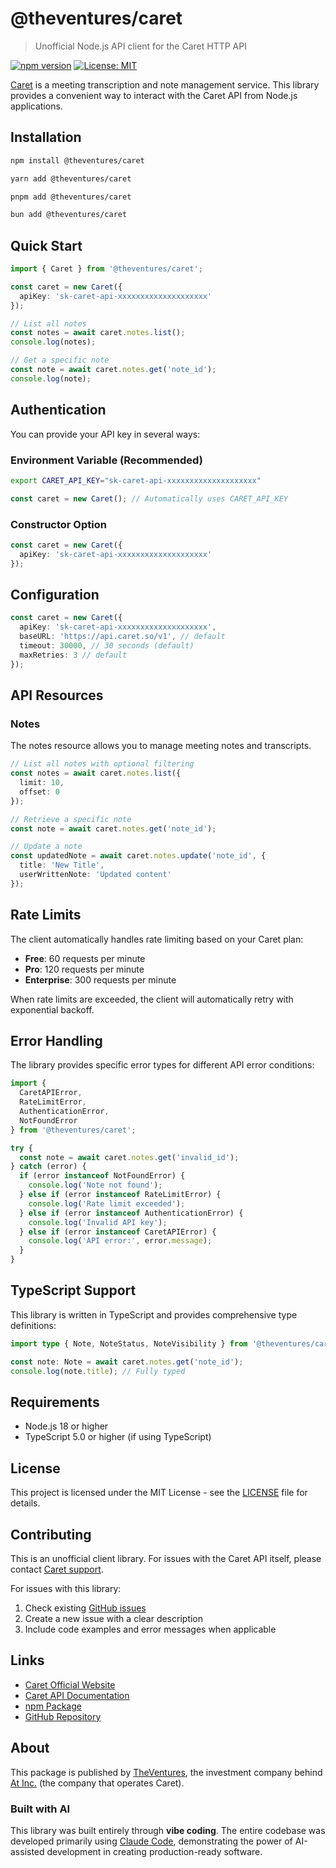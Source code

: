 # @theventures/caret

> Unofficial Node.js API client for the Caret HTTP API

[![npm version](https://badge.fury.io/js/@theventures%2Fcaret.svg)](https://www.npmjs.com/package/@theventures/caret)
[![License: MIT](https://img.shields.io/badge/License-MIT-yellow.svg)](https://opensource.org/licenses/MIT)

[Caret](https://caret.so) is a meeting transcription and note management service. This library provides a convenient way to interact with the Caret API from Node.js applications.

## Installation

```bash
npm install @theventures/caret
```

```bash
yarn add @theventures/caret
```

```bash
pnpm add @theventures/caret
```

```bash
bun add @theventures/caret
```

## Quick Start

```typescript
import { Caret } from '@theventures/caret';

const caret = new Caret({
  apiKey: 'sk-caret-api-xxxxxxxxxxxxxxxxxxxx'
});

// List all notes
const notes = await caret.notes.list();
console.log(notes);

// Get a specific note
const note = await caret.notes.get('note_id');
console.log(note);
```

## Authentication

You can provide your API key in several ways:

### Environment Variable (Recommended)

```bash
export CARET_API_KEY="sk-caret-api-xxxxxxxxxxxxxxxxxxxx"
```

```typescript
const caret = new Caret(); // Automatically uses CARET_API_KEY
```

### Constructor Option

```typescript
const caret = new Caret({
  apiKey: 'sk-caret-api-xxxxxxxxxxxxxxxxxxxx'
});
```

## Configuration

```typescript
const caret = new Caret({
  apiKey: 'sk-caret-api-xxxxxxxxxxxxxxxxxxxx',
  baseURL: 'https://api.caret.so/v1', // default
  timeout: 30000, // 30 seconds (default)
  maxRetries: 3 // default
});
```

## API Resources

### Notes

The notes resource allows you to manage meeting notes and transcripts.

```typescript
// List all notes with optional filtering
const notes = await caret.notes.list({
  limit: 10,
  offset: 0
});

// Retrieve a specific note
const note = await caret.notes.get('note_id');

// Update a note
const updatedNote = await caret.notes.update('note_id', {
  title: 'New Title',
  userWrittenNote: 'Updated content'
});
```

## Rate Limits

The client automatically handles rate limiting based on your Caret plan:

- **Free**: 60 requests per minute
- **Pro**: 120 requests per minute  
- **Enterprise**: 300 requests per minute

When rate limits are exceeded, the client will automatically retry with exponential backoff.

## Error Handling

The library provides specific error types for different API error conditions:

```typescript
import { 
  CaretAPIError, 
  RateLimitError, 
  AuthenticationError,
  NotFoundError 
} from '@theventures/caret';

try {
  const note = await caret.notes.get('invalid_id');
} catch (error) {
  if (error instanceof NotFoundError) {
    console.log('Note not found');
  } else if (error instanceof RateLimitError) {
    console.log('Rate limit exceeded');
  } else if (error instanceof AuthenticationError) {
    console.log('Invalid API key');
  } else if (error instanceof CaretAPIError) {
    console.log('API error:', error.message);
  }
}
```

## TypeScript Support

This library is written in TypeScript and provides comprehensive type definitions:

```typescript
import type { Note, NoteStatus, NoteVisibility } from '@theventures/caret';

const note: Note = await caret.notes.get('note_id');
console.log(note.title); // Fully typed
```

## Requirements

- Node.js 18 or higher
- TypeScript 5.0 or higher (if using TypeScript)

## License

This project is licensed under the MIT License - see the [LICENSE](LICENSE) file for details.

## Contributing

This is an unofficial client library. For issues with the Caret API itself, please contact [Caret support](https://caret.so).

For issues with this library:
1. Check existing [GitHub issues](https://github.com/theventures/caret/issues)
2. Create a new issue with a clear description
3. Include code examples and error messages when applicable

## Links

- [Caret Official Website](https://caret.so)
- [Caret API Documentation](https://docs.caret.so/api-reference/overview)
- [npm Package](https://www.npmjs.com/package/@theventures/caret)
- [GitHub Repository](https://github.com/theventures/caret)

## About

This package is published by [TheVentures](https://theventures.vc), the investment company behind [At Inc.](https://www.at.studio) (the company that operates Caret).

### Built with AI

This library was built entirely through **vibe coding**. The entire codebase was developed primarily using [Claude Code](https://claude.ai/code), demonstrating the power of AI-assisted development in creating production-ready software.
